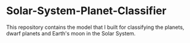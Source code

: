 # Solar-System-Planet-Classifier
This repository contains the model that I built for classifying the planets, dwarf planets and Earth's moon in the Solar System.
